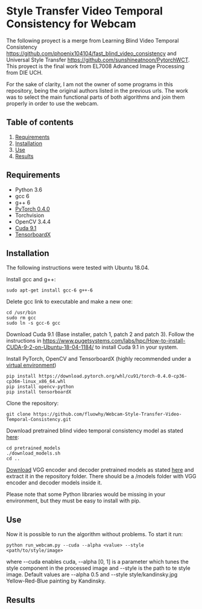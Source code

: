 # Style Transfer Video Temporal Consistency for Webcam

The following proyect is a merge from Learning Blind Video Temporal Consistency https://github.com/phoenix104104/fast_blind_video_consistency and Universal Style Transfer https://github.com/sunshineatnoon/PytorchWCT. This proyect is the final work from EL7008 Advanced Image Processing from DIE UCH.

For the sake of clarity, I am not the owner of some programs in this repository, being the original authors listed in the previous urls. The work was to select the main functional parts of both algorithms and join them properly in order to use the webcam.

## Table of contents
1. [Requirements](#requirements)
2. [Installation](#installation)
3. [Use](#use)
3. [Results](#results)

## Requirements <a name="requirements"></a>

* Python 3.6
* gcc 6
* g++ 6
* [PyTorch 0.4.0](https://pytorch.org/get-started/previous-versions/)
* Torchvision
* OpenCV 3.4.4
* [Cuda 9.1](https://developer.nvidia.com/cuda-91-download-archive)
* [TensorboardX](https://github.com/lanpa/tensorboardX)


## Installation <a name="installations"></a>

The following instructions were tested with Ubuntu 18.04.

Install gcc and g++:
```
sudo apt-get install gcc-6 g++-6
``` 
Delete gcc link to executable and make a new one:
```
cd /usr/bin
sudo rm gcc
sudo ln -s gcc-6 gcc
``` 
Download Cuda 9.1 (Base installer, patch 1, patch 2 and patch 3). Follow the instructions in https://www.pugetsystems.com/labs/hpc/How-to-install-CUDA-9-2-on-Ubuntu-18-04-1184/ to install Cuda 9.1 in your system.

Install PyTorch, OpenCV and TensorboardX (highly recommended under a [virtual environment](https://virtualenv.pypa.io/en/latest/))
``` 
pip install https://download.pytorch.org/whl/cu91/torch-0.4.0-cp36-cp36m-linux_x86_64.whl
pip install opencv-python
pip install tensorboardX
```
Clone the repository:
```
git clone https://github.com/fluowhy/Webcam-Style-Transfer-Video-Temporal-Consistency.git
```
Download pretrained blind video temporal consistency model as stated [here](https://github.com/phoenix104104/fast_blind_video_consistency#learning-blind-video-temporal-consistency):
```
cd pretrained_models
./download_models.sh
cd ..
```
[Download](https://drive.google.com/file/d/1M5KBPfqrIUZqrBZf78CIxLrMUT4lD4t9/view) VGG encoder and decoder pretrained models as stated [here](https://github.com/sunshineatnoon/PytorchWCT) and extract it in the repository folder. There should be a /models folder with VGG encoder and decoder models inside it.


Please note that some Python libraries would be missing in your environment, but they must be easy to install with pip. 

## Use <a name="use"></a>

Now it is possible to run the algorithm without problems. To start it run:
```
python run_webcam.py --cuda --alpha <value> --style <path/to/style/image> 
```
where --cuda enables cuda, --alpha [0, 1] is a parameter which tunes the style component in the processed image and --style is the path to te style image. Default values are --alpha 0.5 and --style style/kandinsky.jpg Yellow-Red-Blue painting by Kandinsky.

## Results <a name="results"></a>